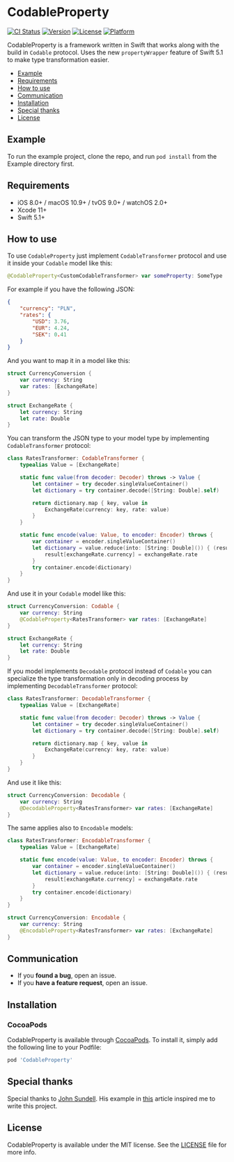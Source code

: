 # CodableProperty

[![CI Status](https://img.shields.io/travis/gcharita/CodableProperty.svg?style=flat)](https://travis-ci.org/gcharita/CodableProperty)
[![Version](https://img.shields.io/cocoapods/v/CodableProperty.svg?style=flat)](https://cocoapods.org/pods/CodableProperty)
[![License](https://img.shields.io/cocoapods/l/CodableProperty.svg?style=flat)](https://cocoapods.org/pods/CodableProperty)
[![Platform](https://img.shields.io/cocoapods/p/CodableProperty.svg?style=flat)](https://cocoapods.org/pods/CodableProperty)

CodableProperty is a framework written in Swift that works along with the build in `Codable` protocol. Uses the new `propertyWrapper` feature of Swift 5.1 to make type transformation easier.

- [Example](#example)
- [Requirements](#requirements)
- [How to use](#how-to-use)
- [Communication](#communication)
- [Installation](#installation)
- [Special thanks](#special-thanks)
- [License](#license)

## Example

To run the example project, clone the repo, and run `pod install` from the Example directory first.

## Requirements

- iOS 8.0+ / macOS 10.9+ / tvOS 9.0+ / watchOS 2.0+
- Xcode 11+
- Swift 5.1+

## How to use

To use `CodableProperty` just implement `CodableTransformer` protocol and use it inside your `Codable` model like this:

```swift
@CodableProperty<CustomCodableTransformer> var someProperty: SomeType
```

For example if you have the following JSON:

```json
{
    "currency": "PLN",
    "rates": {
        "USD": 3.76,
        "EUR": 4.24,
        "SEK": 0.41
    }
}
```

And you want to map it in a model like this:

```swift
struct CurrencyConversion {
    var currency: String
    var rates: [ExchangeRate]
}

struct ExchangeRate {
    let currency: String
    let rate: Double
}
```

You can transform the JSON type to your model type by implementing `CodableTransformer` protocol:

```swift
class RatesTransformer: CodableTransformer {
    typealias Value = [ExchangeRate]

    static func value(from decoder: Decoder) throws -> Value {
        let container = try decoder.singleValueContainer()
        let dictionary = try container.decode([String: Double].self)

        return dictionary.map { key, value in
            ExchangeRate(currency: key, rate: value)
        }
    }

    static func encode(value: Value, to encoder: Encoder) throws {
        var container = encoder.singleValueContainer()
        let dictionary = value.reduce(into: [String: Double]()) { (result: inout [String: Double], exchangeRate: ExchangeRate) in
            result[exchangeRate.currency] = exchangeRate.rate
        }
        try container.encode(dictionary)
    }
}
```

And use it in your `Codable` model like this:

```swift
struct CurrencyConversion: Codable {
    var currency: String
    @CodableProperty<RatesTransformer> var rates: [ExchangeRate]
}

struct ExchangeRate {
    let currency: String
    let rate: Double
}
```

If you model implements `Decodable` protocol instead of `Codable` you can specialize the type transformation only in decoding process by implementing `DecodableTransformer` protocol:

```swift
class RatesTransformer: DecodableTransformer {
    typealias Value = [ExchangeRate]

    static func value(from decoder: Decoder) throws -> Value {
        let container = try decoder.singleValueContainer()
        let dictionary = try container.decode([String: Double].self)

        return dictionary.map { key, value in
            ExchangeRate(currency: key, rate: value)
        }
    }
}
```

And use it like this:

```swift
struct CurrencyConversion: Decodable {
    var currency: String
    @DecodableProperty<RatesTransformer> var rates: [ExchangeRate]
}
```

The same applies also to `Encodable` models:

```swift
class RatesTransformer: EncodableTransformer {
    typealias Value = [ExchangeRate]

    static func encode(value: Value, to encoder: Encoder) throws {
        var container = encoder.singleValueContainer()
        let dictionary = value.reduce(into: [String: Double]()) { (result: inout [String: Double], exchangeRate: ExchangeRate) in
            result[exchangeRate.currency] = exchangeRate.rate
        }
        try container.encode(dictionary)
    }
}

struct CurrencyConversion: Encodable {
    var currency: String
    @EncodableProperty<RatesTransformer> var rates: [ExchangeRate]
}
```

## Communication

- If you **found a bug**, open an issue.
- If you **have a feature request**, open an issue.

## Installation

### CocoaPods

CodableProperty is available through [CocoaPods](https://cocoapods.org). To install
it, simply add the following line to your Podfile:

```ruby
pod 'CodableProperty'
```

## Special thanks

Special thanks to [John Sundell](https://github.com/JohnSundell). His example in [this](https://www.swiftbysundell.com/posts/customizing-codable-types-in-swift) article inspired me to write this project.

## License

CodableProperty is available under the MIT license. See the [LICENSE](LICENSE) file for more info.
